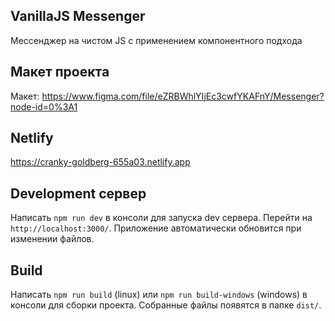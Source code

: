 ## VanillaJS Messenger

Мессенджер на чистом JS с применением компонентного подхода

## Макет проекта

Макет: https://www.figma.com/file/eZRBWhlYIjEc3cwfYKAFnY/Messenger?node-id=0%3A1

## Netlify

https://cranky-goldberg-655a03.netlify.app

## Development сервер

Написать `npm run dev` в консоли для запуска dev сервера. Перейти на `http://localhost:3000/`. Приложение автоматически обновится при изменении файлов.

## Build

Написать `npm run build` (linux) или `npm run build-windows` (windows) в консоли для сборки проекта. Собранные файлы появятся в папке `dist/`.
